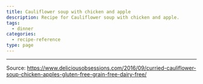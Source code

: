 ```yaml
---
title: Cauliflower soup with chicken and apple
description: Recipe for Cauliflower soup with chicken and apple.
tags:
  - dinner
categories:
  - recipe-reference
type: page
---
```


---

Source: <https://www.deliciousobsessions.com/2016/09/curried-cauliflower-soup-chicken-apples-gluten-free-grain-free-dairy-free/>